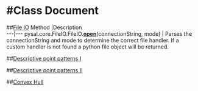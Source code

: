 #Class Document
==================
##[File IO](http://docs.scipy.org/doc/numpy/reference/generated/numpy.loadtxt.html)
Method |Description                                               
---|---
pysal.core.FileIO.FileIO.**[open](http://www.pysal.org/library/open.html#FileIO.open)**(connectionString, mode) | Parses the connectionString and mode to determine the correct file handler. If a custom handler is not found a python file object will be returned.

##[Descriptive point patterns I](https://github.com/GPH498598F14/GPH498598F14/blob/master/project/05_point_pattern_basics.pdf)

##[Descriptive point patterns II](https://github.com/GPH498598F14/GPH498598F14/blob/master/project/09_point_distance.pdf)

##[Convex Hull](http://docs.scipy.org/doc/scipy-dev/reference/generated/scipy.spatial.ConvexHull.html)
